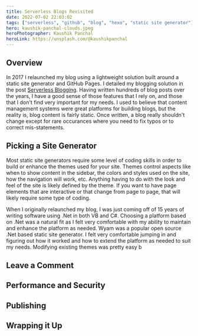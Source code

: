 ```yaml
---
title: Serverless Blogs Revisited
date: 2022-07-02 22:03:02
tags: ["serverless", "github", "blog", "hexo", "static site generator"]
hero: kaushik-panchal-clouds.jpeg
heroPhotographer: Kaushik Panchal
heroLink: https://unsplash.com/@kaushikpanchal
---
```


## Overview

In 2017 I relaunched my blog using a lightweight solution built around a static site generator and GitHub Pages. I detailed my blogging solution in the post [Serverless Blogging](https://joe.brinkman.me/2017/10/18/serverless-blogs/). Having written hundreds of blog posts over the years, I have a good sense of those features that I rely on, and those that I don't find very important for my needs. I used to believe that content management systems were great platforms for building blogs, but the reality is, blog content is fairly static. Once written, a blog really shouldn't change except for rare occurances where you need to fix typos or to correct mis-statements.

<!-- more -->

## Picking a Site Generator

Most static site generators require some level of coding skills in order to build or enhance the themes used for your site. Themes control aspects like when to show content in the sidebar, the colors and styles used on the site, how the navigation will work, etc. Anything having to do with the look and feel of the site is likely defined by the theme. If you want to have page elements that are interactive or that change from page to page, that will likely require some type of coding.

When I originally relaunched my blog, I was just coming off of 15 years of writing software using .Net in both VB and C#. Choosing a platform based on .Net was a natural fit as I felt very comfortable with my ability to maintain and enhance the platform as needed. Wyam was a popular open source .Net based static site generator. I felt very comfortable jumping in and figuring out how it worked and how to extend the platform as needed to suit my needs. Modifying existing themes was pretty easy b

## Leave a Comment

## Performance and Security

## Publishing

## Wrapping it Up
